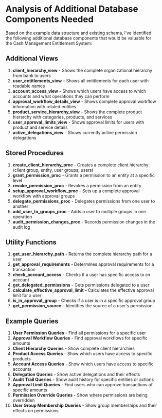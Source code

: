 # Analysis of Additional Database Components Needed

Based on the example data structure and existing schema, I've identified the following additional database components that would be valuable for the Cash Management Entitlement System:

## Additional Views

1. **client_hierarchy_view** - Shows the complete organizational hierarchy from bank to users
2. **user_entitlements_view** - Shows all entitlements for each user with readable names
3. **account_access_view** - Shows which users have access to which accounts and what operations they can perform
4. **approval_workflow_details_view** - Shows complete approval workflow information with related entities
5. **product_service_hierarchy_view** - Shows the complete product hierarchy with categories, products, and services
6. **user_approval_limits_view** - Shows approval limits for users with product and service details
7. **active_delegations_view** - Shows currently active permission delegations

## Stored Procedures

1. **create_client_hierarchy_proc** - Creates a complete client hierarchy (client group, entity, user groups, users)
2. **grant_permission_proc** - Grants a permission to an entity at a specific level
3. **revoke_permission_proc** - Revokes a permission from an entity
4. **setup_approval_workflow_proc** - Sets up a complete approval workflow with approval groups
5. **delegate_permissions_proc** - Delegates permissions from one user to another
6. **add_user_to_groups_proc** - Adds a user to multiple groups in one operation
7. **audit_permission_changes_proc** - Records permission changes in the audit log

## Utility Functions

1. **get_user_hierarchy_path** - Returns the complete hierarchy path for a user
2. **get_approval_requirements** - Determines approval requirements for a transaction
3. **check_account_access** - Checks if a user has specific access to an account
4. **get_delegated_permissions** - Gets permissions delegated to a user
5. **calculate_effective_approval_limit** - Calculates the effective approval limit for a user
6. **is_in_approval_group** - Checks if a user is in a specific approval group
7. **get_permission_source** - Identifies the source of a user's permission

## Example Queries

1. **User Permission Queries** - Find all permissions for a specific user
2. **Approval Workflow Queries** - Find approval workflows for specific amounts
3. **Client Hierarchy Queries** - Show complete client hierarchies
4. **Product Access Queries** - Show which users have access to specific products
5. **Account Access Queries** - Show which users have access to specific accounts
6. **Delegation Queries** - Show active delegations and their effects
7. **Audit Trail Queries** - Show audit history for specific entities or actions
8. **Approval Limit Queries** - Find users who can approve transactions of specific amounts
9. **Permission Override Queries** - Show where permissions are being overridden
10. **User Group Membership Queries** - Show group memberships and their effects on permissions
